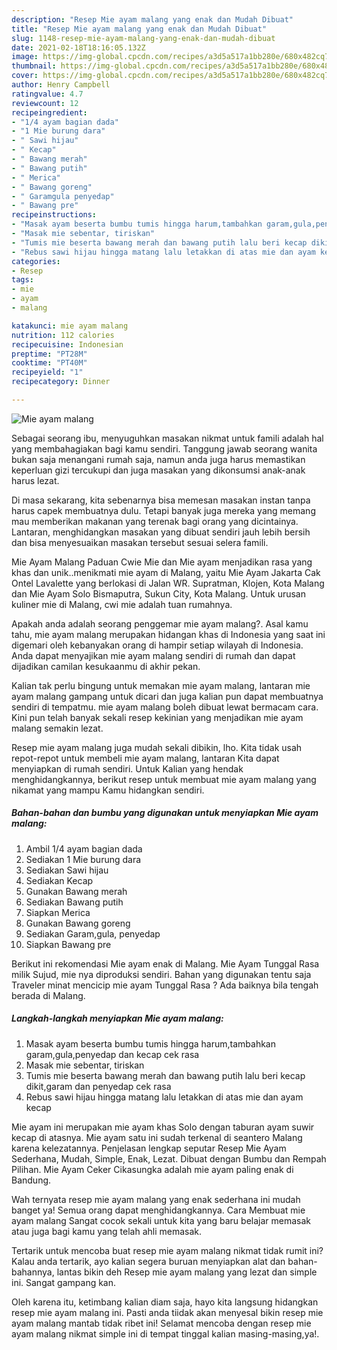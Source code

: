```yaml
---
description: "Resep Mie ayam malang yang enak dan Mudah Dibuat"
title: "Resep Mie ayam malang yang enak dan Mudah Dibuat"
slug: 1148-resep-mie-ayam-malang-yang-enak-dan-mudah-dibuat
date: 2021-02-18T18:16:05.132Z
image: https://img-global.cpcdn.com/recipes/a3d5a517a1bb280e/680x482cq70/mie-ayam-malang-foto-resep-utama.jpg
thumbnail: https://img-global.cpcdn.com/recipes/a3d5a517a1bb280e/680x482cq70/mie-ayam-malang-foto-resep-utama.jpg
cover: https://img-global.cpcdn.com/recipes/a3d5a517a1bb280e/680x482cq70/mie-ayam-malang-foto-resep-utama.jpg
author: Henry Campbell
ratingvalue: 4.7
reviewcount: 12
recipeingredient:
- "1/4 ayam bagian dada"
- "1 Mie burung dara"
- " Sawi hijau"
- " Kecap"
- " Bawang merah"
- " Bawang putih"
- " Merica"
- " Bawang goreng"
- " Garamgula penyedap"
- " Bawang pre"
recipeinstructions:
- "Masak ayam beserta bumbu tumis hingga harum,tambahkan garam,gula,penyedap dan kecap cek rasa"
- "Masak mie sebentar, tiriskan"
- "Tumis mie beserta bawang merah dan bawang putih lalu beri kecap dikit,garam dan penyedap cek rasa"
- "Rebus sawi hijau hingga matang lalu letakkan di atas mie dan ayam kecap"
categories:
- Resep
tags:
- mie
- ayam
- malang

katakunci: mie ayam malang 
nutrition: 112 calories
recipecuisine: Indonesian
preptime: "PT28M"
cooktime: "PT40M"
recipeyield: "1"
recipecategory: Dinner

---
```



![Mie ayam malang](https://img-global.cpcdn.com/recipes/a3d5a517a1bb280e/680x482cq70/mie-ayam-malang-foto-resep-utama.jpg)

Sebagai seorang ibu, menyuguhkan masakan nikmat untuk famili adalah hal yang membahagiakan bagi kamu sendiri. Tanggung jawab seorang  wanita bukan saja menangani rumah saja, namun anda juga harus memastikan keperluan gizi tercukupi dan juga masakan yang dikonsumsi anak-anak harus lezat.

Di masa  sekarang, kita sebenarnya bisa memesan masakan instan tanpa harus capek membuatnya dulu. Tetapi banyak juga mereka yang memang mau memberikan makanan yang terenak bagi orang yang dicintainya. Lantaran, menghidangkan masakan yang dibuat sendiri jauh lebih bersih dan bisa menyesuaikan masakan tersebut sesuai selera famili. 

Mie Ayam Malang Paduan Cwie Mie dan Mie ayam menjadikan rasa yang khas dan unik..menikmati mie ayam di Malang, yaitu Mie Ayam Jakarta Cak Ontel Lavalette yang berlokasi di Jalan WR. Supratman, Klojen, Kota Malang dan Mie Ayam Solo Bismaputra, Sukun City, Kota Malang. Untuk urusan kuliner mie di Malang, cwi mie adalah tuan rumahnya.

Apakah anda adalah seorang penggemar mie ayam malang?. Asal kamu tahu, mie ayam malang merupakan hidangan khas di Indonesia yang saat ini digemari oleh kebanyakan orang di hampir setiap wilayah di Indonesia. Anda dapat menyajikan mie ayam malang sendiri di rumah dan dapat dijadikan camilan kesukaanmu di akhir pekan.

Kalian tak perlu bingung untuk memakan mie ayam malang, lantaran mie ayam malang gampang untuk dicari dan juga kalian pun dapat membuatnya sendiri di tempatmu. mie ayam malang boleh dibuat lewat bermacam cara. Kini pun telah banyak sekali resep kekinian yang menjadikan mie ayam malang semakin lezat.

Resep mie ayam malang juga mudah sekali dibikin, lho. Kita tidak usah repot-repot untuk membeli mie ayam malang, lantaran Kita dapat menyiapkan di rumah sendiri. Untuk Kalian yang hendak menghidangkannya, berikut resep untuk membuat mie ayam malang yang nikamat yang mampu Kamu hidangkan sendiri.

<!--inarticleads1-->

##### Bahan-bahan dan bumbu yang digunakan untuk menyiapkan Mie ayam malang:

1. Ambil 1/4 ayam bagian dada
1. Sediakan 1 Mie burung dara
1. Sediakan  Sawi hijau
1. Sediakan  Kecap
1. Gunakan  Bawang merah
1. Sediakan  Bawang putih
1. Siapkan  Merica
1. Gunakan  Bawang goreng
1. Sediakan  Garam,gula, penyedap
1. Siapkan  Bawang pre


Berikut ini rekomendasi Mie ayam enak di Malang. Mie Ayam Tunggal Rasa milik Sujud, mie nya diproduksi sendiri. Bahan yang digunakan tentu saja Traveler minat mencicip mie ayam Tunggal Rasa ? Ada baiknya bila tengah berada di Malang. 

<!--inarticleads2-->

##### Langkah-langkah menyiapkan Mie ayam malang:

1. Masak ayam beserta bumbu tumis hingga harum,tambahkan garam,gula,penyedap dan kecap cek rasa
1. Masak mie sebentar, tiriskan
1. Tumis mie beserta bawang merah dan bawang putih lalu beri kecap dikit,garam dan penyedap cek rasa
1. Rebus sawi hijau hingga matang lalu letakkan di atas mie dan ayam kecap


Mie ayam ini merupakan mie ayam khas Solo dengan taburan ayam suwir kecap di atasnya. Mie ayam satu ini sudah terkenal di seantero Malang karena kelezatannya. Penjelasan lengkap seputar Resep Mie Ayam Sederhana, Mudah, Simple, Enak, Lezat. Dibuat dengan Bumbu dan Rempah Pilihan. Mie Ayam Ceker Cikasungka adalah mie ayam paling enak di Bandung. 

Wah ternyata resep mie ayam malang yang enak sederhana ini mudah banget ya! Semua orang dapat menghidangkannya. Cara Membuat mie ayam malang Sangat cocok sekali untuk kita yang baru belajar memasak atau juga bagi kamu yang telah ahli memasak.

Tertarik untuk mencoba buat resep mie ayam malang nikmat tidak rumit ini? Kalau anda tertarik, ayo kalian segera buruan menyiapkan alat dan bahan-bahannya, lantas bikin deh Resep mie ayam malang yang lezat dan simple ini. Sangat gampang kan. 

Oleh karena itu, ketimbang kalian diam saja, hayo kita langsung hidangkan resep mie ayam malang ini. Pasti anda tiidak akan menyesal bikin resep mie ayam malang mantab tidak ribet ini! Selamat mencoba dengan resep mie ayam malang nikmat simple ini di tempat tinggal kalian masing-masing,ya!.

